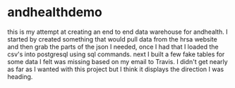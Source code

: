 # andhealthdemo
this is my attempt at creating an end to end data warehouse for andhealth. I started by created something that would pull data from the hrsa website and then grab the parts of the json I needed, once I had that I loaded the csv's into postgresql using sql commands. next I built a few fake tables for some data I felt was missing based on my email to Travis. I didn't get nearly as far as I wanted with this project but I think it displays the direction I was heading. 
